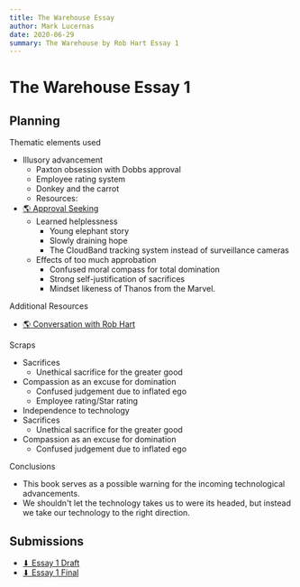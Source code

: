 ```yaml
---
title: The Warehouse Essay
author: Mark Lucernas
date: 2020-06-29
summary: The Warehouse by Rob Hart Essay 1
---
```



# The Warehouse Essay 1

## Planning

Thematic elements used

  - Illusory advancement
    * Paxton obsession with Dobbs approval
    * Employee rating system
    * Donkey and the carrot
    * Resources:
- [🌎 Approval Seeking](https://www.psychologytoday.com/us/blog/working-through-shame/201906/why-do-we-constantly-seek-the-approval-others)
  - Learned helplessness
    * Young elephant story
    * Slowly draining hope
    * The CloudBand tracking system instead of surveillance cameras
  - Effects of too much approbation
    * Confused moral compass for total domination
    * Strong self-justification of sacrifices
    * Mindset likeness of Thanos from the Marvel.


Additional Resources

- [🌎 Conversation with Rob Hart](https://therealbookspy.com/2019/08/27/the-warehouse-a-conversation-with-rob-hart/)


Scraps

  - Sacrifices
    * Unethical sacrifice for the greater good
  - Compassion as an excuse for domination
    * Confused judgement due to inflated ego
    * Employee rating/Star rating
  - Independence to technology
  - Sacrifices
    * Unethical sacrifice for the greater good
  - Compassion as an excuse for domination
    * Confused judgement due to inflated ego


Conclusions

  - This book serves as a possible warning for the incoming technological
    advancements.
  - We shouldn't let the technology takes us to were its headed, but instead we
    take our technology to the right direction.


## Submissions

- [⬇ Essay 1 Draft](file:../../../../../files/summer-2020/ENGL-205/essay/essay-1_draft.docx)
- [⬇ Essay 1 Final](file:../../../../../files/summer-2020/ENGL-205/essay/essay-2_final.docx)

